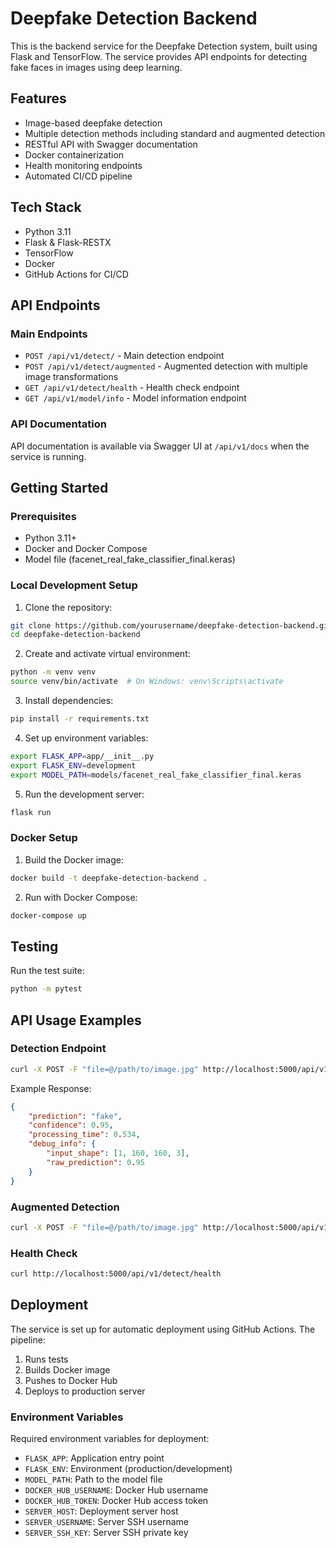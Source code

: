# Deepfake Detection Backend

This is the backend service for the Deepfake Detection system, built using Flask and TensorFlow. The service provides API endpoints for detecting fake faces in images using deep learning.

## Features

- Image-based deepfake detection
- Multiple detection methods including standard and augmented detection
- RESTful API with Swagger documentation
- Docker containerization
- Health monitoring endpoints
- Automated CI/CD pipeline

## Tech Stack

- Python 3.11
- Flask & Flask-RESTX
- TensorFlow
- Docker
- GitHub Actions for CI/CD

## API Endpoints

### Main Endpoints

- `POST /api/v1/detect/` - Main detection endpoint
- `POST /api/v1/detect/augmented` - Augmented detection with multiple image transformations
- `GET /api/v1/detect/health` - Health check endpoint
- `GET /api/v1/model/info` - Model information endpoint

### API Documentation

API documentation is available via Swagger UI at `/api/v1/docs` when the service is running.

## Getting Started

### Prerequisites

- Python 3.11+
- Docker and Docker Compose
- Model file (facenet_real_fake_classifier_final.keras)

### Local Development Setup

1. Clone the repository:
```bash
git clone https://github.com/yourusername/deepfake-detection-backend.git
cd deepfake-detection-backend
```

2. Create and activate virtual environment:
```bash
python -m venv venv
source venv/bin/activate  # On Windows: venv\Scripts\activate
```

3. Install dependencies:
```bash
pip install -r requirements.txt
```

4. Set up environment variables:
```bash
export FLASK_APP=app/__init__.py
export FLASK_ENV=development
export MODEL_PATH=models/facenet_real_fake_classifier_final.keras
```

5. Run the development server:
```bash
flask run
```

### Docker Setup

1. Build the Docker image:
```bash
docker build -t deepfake-detection-backend .
```

2. Run with Docker Compose:
```bash
docker-compose up
```

## Testing

Run the test suite:
```bash
python -m pytest
```

## API Usage Examples

### Detection Endpoint

```bash
curl -X POST -F "file=@/path/to/image.jpg" http://localhost:5000/api/v1/detect/
```

Example Response:
```json
{
    "prediction": "fake",
    "confidence": 0.95,
    "processing_time": 0.534,
    "debug_info": {
        "input_shape": [1, 160, 160, 3],
        "raw_prediction": 0.95
    }
}
```

### Augmented Detection

```bash
curl -X POST -F "file=@/path/to/image.jpg" http://localhost:5000/api/v1/detect/augmented
```

### Health Check

```bash
curl http://localhost:5000/api/v1/detect/health
```

## Deployment

The service is set up for automatic deployment using GitHub Actions. The pipeline:
1. Runs tests
2. Builds Docker image
3. Pushes to Docker Hub
4. Deploys to production server

### Environment Variables

Required environment variables for deployment:
- `FLASK_APP`: Application entry point
- `FLASK_ENV`: Environment (production/development)
- `MODEL_PATH`: Path to the model file
- `DOCKER_HUB_USERNAME`: Docker Hub username
- `DOCKER_HUB_TOKEN`: Docker Hub access token
- `SERVER_HOST`: Deployment server host
- `SERVER_USERNAME`: Server SSH username
- `SERVER_SSH_KEY`: Server SSH private key
